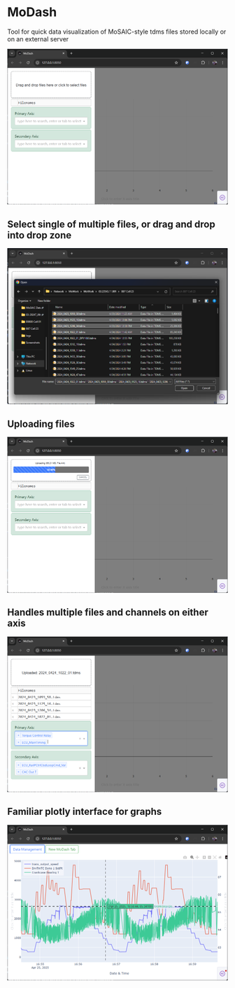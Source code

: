 # MoDash

Tool for quick data visualization of MoSAIC-style tdms files stored locally or on an
external server

![Screenshot1](./screenshots/Screenshot1.png)

## Select single of multiple files, or drag and drop into drop zone
![Screenshot2](./screenshots/Screenshot2.png)
## Uploading files
![Screenshot3](./screenshots/Screenshot3.png)
## Handles multiple files and channels on either axis
![Screenshot4](./screenshots/Screenshot4.png)
## Familiar plotly interface for graphs
![Screenshot5](./screenshots/Screenshot5.png)

